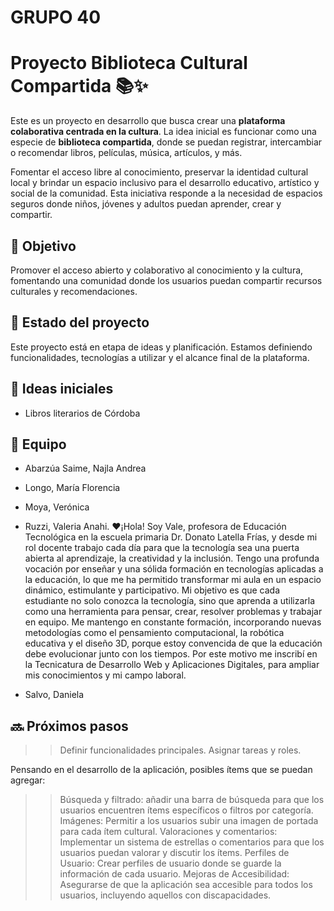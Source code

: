 # GRUPO 40

# Proyecto Biblioteca Cultural Compartida 📚✨

Este es un proyecto en desarrollo que busca crear una **plataforma colaborativa centrada en la cultura**. La idea inicial es funcionar como una especie de **biblioteca compartida**, donde se puedan registrar, intercambiar o recomendar libros, películas, música, artículos, y más.

Fomentar el acceso libre al conocimiento, preservar la identidad cultural local y brindar un espacio inclusivo para el desarrollo educativo, artístico y social de la comunidad. Esta iniciativa responde a la necesidad de espacios seguros donde niños, jóvenes y adultos puedan aprender, crear y compartir.

## 🎯 Objetivo

Promover el acceso abierto y colaborativo al conocimiento y la cultura, fomentando una comunidad donde los usuarios puedan compartir recursos culturales y recomendaciones.

## 🚧 Estado del proyecto

Este proyecto está en etapa de ideas y planificación. Estamos definiendo funcionalidades, tecnologías a utilizar y el alcance final de la plataforma.

## 🧠 Ideas iniciales

- Libros literarios de Córdoba

## 👥 Equipo

- Abarzúa Saime, Najla Andrea
- Longo, María Florencia
- Moya, Verónica
  
- Ruzzi, Valeria Anahi.
♥¡Hola! Soy Vale, profesora de Educación Tecnológica en la escuela primaria Dr. Donato Latella Frías, y desde mi rol docente trabajo cada día para que la tecnología sea una puerta abierta al aprendizaje, la creatividad y la inclusión.
Tengo una profunda vocación por enseñar y una sólida formación en tecnologías aplicadas a la educación, lo que me ha permitido transformar mi aula en un espacio dinámico, estimulante y participativo. Mi objetivo es que cada estudiante no solo conozca la tecnología, sino que aprenda a utilizarla como una herramienta para pensar, crear, resolver problemas y trabajar en equipo.
Me mantengo en constante formación, incorporando nuevas metodologías como el pensamiento computacional, la robótica educativa y el diseño 3D, porque estoy convencida de que la educación debe evolucionar junto con los tiempos. Por este motivo me inscribí en la Tecnicatura de Desarrollo Web y Aplicaciones Digitales, para ampliar mis conocimientos y mi campo laboral.

- Salvo, Daniela

## 🔜 Próximos pasos

>> Definir funcionalidades principales.
>> Asignar tareas y roles.

Pensando en el desarrollo de la aplicación, posibles ítems que se puedan agregar:
>> Búsqueda y filtrado: añadir una barra de búsqueda para que los usuarios encuentren ítems específicos o filtros por categoría.
>> Imágenes: Permitir a los usuarios subir una imagen de portada para cada ítem cultural.
>> Valoraciones y comentarios: Implementar un sistema de estrellas o comentarios para que los usuarios puedan valorar y discutir los ítems.
>> Perfiles de Usuario: Crear perfiles de usuario donde se guarde la información de cada usuario.
>> Mejoras de Accesibilidad: Asegurarse de que la aplicación sea accesible para todos los usuarios, incluyendo aquellos con discapacidades.


